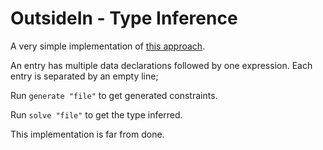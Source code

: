 # OutsideIn - Type Inference

A very simple implementation of [this approach](https://www.microsoft.com/en-us/research/publication/complete-and-decidable-type-inference-for-gadts/).

An entry has multiple data declarations followed by one expression. Each entry is separated by an empty line;

Run `generate "file"` to get generated constraints.

Run `solve "file"` to get the type inferred.

This implementation is far from done.
